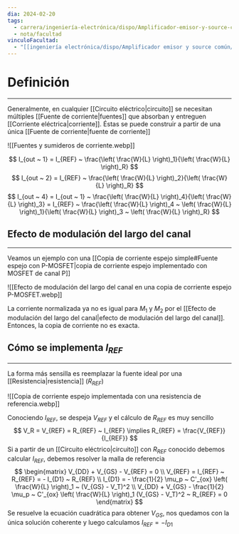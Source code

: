 ```yaml
---
dia: 2024-02-20
tags:
  - carrera/ingeniería-electrónica/dispo/Amplificador-emisor-y-source-común
  - nota/facultad
vinculoFacultad:
  - "[[ingeniería electrónica/dispo/Amplificador emisor y source común/Resumen.md]]"
---
```

# Definición
---
Generalmente, en cualquier [[Circuito eléctrico|circuito]] se necesitan múltiples [[Fuente de corriente|fuentes]] que absorban y entreguen [[Corriente eléctrica|corriente]]. Éstas se puede construir a partir de una única [[Fuente de corriente|fuente de corriente]]

![[Fuentes y sumideros de corriente.webp]]

$$ I_{out ~ 1} = I_{REF} ~ \frac{\left( \frac{W}{L} \right)_1}{\left( \frac{W}{L} \right)_R} $$ $$ I_{out ~ 2} = I_{REF} ~ \frac{\left( \frac{W}{L} \right)_2}{\left( \frac{W}{L} \right)_R} $$
$$ I_{out ~ 4} = I_{out ~ 1} ~ \frac{\left( \frac{W}{L} \right)_4}{\left( \frac{W}{L} \right)_3} = I_{REF} ~ \frac{\left( \frac{W}{L} \right)_4 ~ \left( \frac{W}{L} \right)_1}{\left( \frac{W}{L} \right)_3 ~ \left( \frac{W}{L} \right)_R} $$

## Efecto de modulación del largo del canal
---
Veamos un ejemplo con una [[Copia de corriente espejo simple#Fuente espejo con P-MOSFET|copia de corriente espejo implementado con MOSFET de canal P]]

![[Efecto de modulación del largo del canal en una copia de corriente espejo P-MOSFET.webp]]

La corriente normalizada ya no es igual para $M_1$ y $M_2$ por el [[Efecto de modulación del largo del canal|efecto de modulación del largo del canal]]. Entonces, la copia de corriente no es exacta.

## Cómo se implementa $I_{REF}$
---
La forma más sensilla es reemplazar la fuente ideal por una [[Resistencia|resistencia]] ($R_{REF}$)

![[Copia de corriente espejo implementada con una resistencia de referencia.webp]]

Conociendo $I_{REF}$, se despeja $V_{REF}$ y el cálculo de $R_{REF}$ es muy sencillo $$ V_R = V_{REF} = R_{REF} ~ I_{REF} \implies R_{REF} = \frac{V_{REF}}{I_{REF}} $$
Si a partir de un [[Circuito eléctrico|circuito]] con $R_{REF}$ conocido debemos calcular $I_{REF}$, debemos resolver la malla de referencia $$ \begin{matrix} 
	V_{DD} + V_{GS} - V_{REF} = 0 \\
	V_{REF} = I_{REF} ~ R_{REF} = - I_{D1} ~ R_{REF} \\
	I_{D1} = - \frac{1}{2} \mu_p ~ C'_{ox} \left( \frac{W}{L} \right)_1 ~ (V_{GS} - V_T)^2 \\
	V_{DD} + V_{GS} - \frac{1}{2} \mu_p ~ C'_{ox} \left( \frac{W}{L} \right)_1 (V_{GS} - V_T)^2 ~ R_{REF} = 0
\end{matrix} $$
Se resuelve la ecuación cuadrática para obtener $V_{GS}$, nos quedamos con la única solución coherente y luego calculamos $I_{REF} = -I_{D1}$